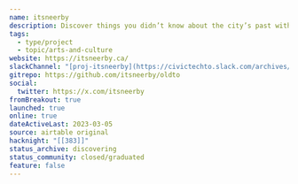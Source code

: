 ```yaml
---
name: itsneerby
description: Discover things you didn’t know about the city’s past with a photo web map. Using over 33,000 photos sourced* from the City of Toronto Archives, Toronto Public Library, and community members will be displayed on a web map, free for anyone to view and interact with. Any users can navigate to any park or neighbourhood using an open-source map tool, offering block-by-block browsing of historic Toronto photographs and community submissions.
tags:
  - type/project
  - topic/arts-and-culture
website: https://itsneerby.ca/
slackChannel: "[proj-itsneerby](https://civictechto.slack.com/archives/C0352L19ATE)"
gitrepo: https://github.com/itsneerby/oldto
social:
  twitter: https://x.com/itsneerby
fromBreakout: true
launched: true
online: true
dateActiveLast: 2023-03-05
source: airtable original
hacknight: "[[383]]"
status_archive: discovering
status_community: closed/graduated
feature: false
---
```

